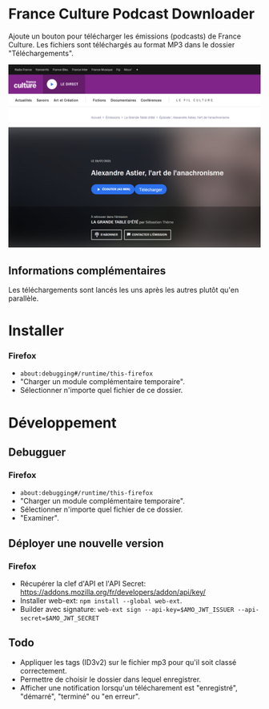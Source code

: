 # France Culture Podcast Downloader
Ajoute un bouton pour télécharger les émissions (podcasts) de France Culture. Les fichiers sont téléchargés au format MP3 dans le dossier "Téléchargements".

!["Bouton télécharger"](./imgs/readme/bouton-telecharger-france-culture.png)

## Informations complémentaires
Les téléchargements sont lancés les uns après les autres plutôt qu'en parallèle.

# Installer
### Firefox
- `about:debugging#/runtime/this-firefox`
- "Charger un module complémentaire temporaire".
- Sélectionner n'importe quel fichier de ce dossier.

# Développement

## Debugguer
### Firefox
- `about:debugging#/runtime/this-firefox`
- "Charger un module complémentaire temporaire".
- Sélectionner n'importe quel fichier de ce dossier.
- "Examiner".

## Déployer une nouvelle version
### Firefox
- Récupérer la clef d'API et l'API Secret: https://addons.mozilla.org/fr/developers/addon/api/key/
- Installer web-ext: `npm install --global web-ext`.
- Builder avec signature: `web-ext sign --api-key=$AMO_JWT_ISSUER --api-secret=$AMO_JWT_SECRET`

## Todo
- Appliquer les tags (ID3v2) sur le fichier mp3 pour qu'il soit classé correctement.
- Permettre de choisir le dossier dans lequel enregistrer.
- Afficher une notification lorsqu'un télécharement est "enregistré", "démarré", "terminé" ou "en erreur".